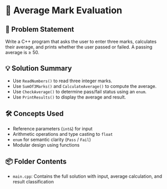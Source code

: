 # 🎯 Average Mark Evaluation

## 🧩 Problem Statement
Write a C++ program that asks the user to enter three marks, calculates their average, and prints whether the user passed or failed. A passing average is ≥ 50.

## 💡 Solution Summary
- Use `ReadNumbers()` to read three integer marks.
- Use `SumOf3Marks()` and `CalculateAverage()` to compute the average.
- Use `CheckAverage()` to determine pass/fail status using an `enum`.
- Use `PrintResults()` to display the average and result.

## 🛠️ Concepts Used
- Reference parameters (`int&`) for input
- Arithmetic operations and type casting to `float`
- `enum` for semantic clarity (`Pass` / `Fail`)
- Modular design using functions

## 📦 Folder Contents
- `main.cpp`: Contains the full solution with input, average calculation, and result classification
